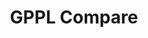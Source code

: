 ---
title: GPPL Compare

language_tabs: # must be one of https://git.io/vQNgJ
  - csharp: C#
  - python: Python
  - rust: Rust

toc_footers:
  - <a href="/programming-languages-comparison">Home</a>
  - <a href='https://github.com/slatedocs/slate'>Documentation Powered by Slate</a>

includes:
  - gppl/introduction
  - gppl/introduction/about
  - gppl/comments
  - gppl/comments/line-comments

search: true

code_clipboard: true

meta:
  - name: description
    content: General Purpose Programming Language Comparison
---